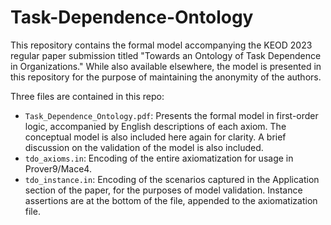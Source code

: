 # Task-Dependence-Ontology

This repository contains the formal model accompanying the KEOD 2023 regular paper submission titled "Towards an Ontology of Task Dependence in Organizations." While also available elsewhere, the model is presented in this repository for the purpose of maintaining the anonymity of the authors.

Three files are contained in this repo:
- ```Task_Dependence_Ontology.pdf```: Presents the formal model in first-order logic, accompanied by English descriptions of each axiom. The conceptual model is also included here again for clarity. A brief discussion on the validation of the model is also included.
- ```tdo_axioms.in```: Encoding of the entire axiomatization for usage in Prover9/Mace4.
- ```tdo_instance.in```: Encoding of the scenarios captured in the Application section of the paper, for the purposes of model validation. Instance assertions are at the bottom of the file, appended to the axiomatization file.
